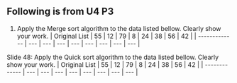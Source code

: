 ## Following is from U4 P3
1. Apply the Merge sort algorithm to the data listed bellow. Clearly show your work.
| Original List | 55  | 12  | 79  | 8   | 24  | 38  | 56  | 42  |
| ------------- | --- | --- | --- | --- | --- | --- | --- | --- |

Slide 48:
Apply the Quick sort algorithm to the data listed bellow. Clearly show your work.
| Original List | 55  | 12  | 79  | 8   | 24  | 38  | 56  | 42  |
| ------------- | --- | --- | --- | --- | --- | --- | --- | --- |


